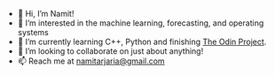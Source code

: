 - 👋 Hi, I’m Namit!
- 👀 I’m interested in the machine learning, forecasting, and operating systems
- 🌱 I’m currently learning C++, Python and finishing [The Odin Project](https://www.theodinproject.com/).
- 💞️ I’m looking to collaborate on just about anything!
- 📫 Reach me at namitarjaria@gmail.com

<!---
depleur/depleur is a ✨ special ✨ repository because its `README.md` (this file) appears on your GitHub profile.
You can click the Preview link to take a look at your changes.
--->
